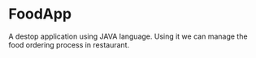 # FoodApp
A destop application using JAVA language. Using it we can manage the food ordering process in restaurant.
